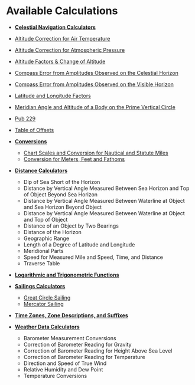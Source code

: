 <div></div>

# Available Calculations
  * [**Celestial Navigation Calculators**](/celestial_navigation/)
  * [Altitude Correction for Air Temperature](./celestial_navigation/altitude_correction_for_air_temperature)
  * [Altitude Correction for Atmospheric Pressure](./celestial_navigation/altitude_correction_for_atmospheric_pressure)
  * [Altitude Factors & Change of Altitude](./celestial_navigation/altitude_factors_and_change_of_altitude)
  * [Compass Error from Amplitudes Observed on the Celestial Horizon](./celestial_navigation/compass_error_from_amplitudes_observed_on_the_celestial_horizon)
  * [Compass Error from Amplitudes Observed on the Visible Horizon](./celestial_navigation/compass_error_from_amplitudes_observed_on_the_visible_horizon)
  * [Latitude and Longitude Factors](./celestial_navigation/latitude_and_longitude_factors)
  * [Meridian Angle and Altitude of a Body on the Prime Vertical Circle](./celestial_navigation/meridian_angle_and_altitude_of_a_body_on_the_prime_vertical_circle)
  * [Pub 229](./celestial_navigation/pub_299)
  * [Table of Offsets](./celestial_navigation/table_of_offsets)

* [**Conversions**](/conversions/)
  * [Chart Scales and Conversion for Nautical and Statute Miles](/conversions/#chart-scales-and-conversion-for-nautical-and-statute-miles)
  * [Conversion for Meters, Feet and Fathoms](/conversions/#conversion-for-meters-feet-and-fathoms)

* [**Distance Calculators**](/distance/)
  * Dip of Sea Short of the Horizon
  * Distance by Vertical Angle Measured Between Sea Horizon and Top of Object Beyond Sea Horizon
  * Distance by Vertical Angle Measured Between Waterline at Object and Sea Horizon Beyond Object
  * Distance by Vertical Angle Measured Between Waterline at Object and Top of Object
  * Distance of an Object by Two Bearings
  * Distance of the Horizon
  * Geographic Range
  * Length of a Degree of Latitude and Longitude
  * Meridional Parts
  * Speed for Measured Mile and Speed, Time, and Distance
  * Traverse Table

* [**Logarithmic and Trigonometric Functions**](/log_and_trig/)

* [**Sailings Calculators**](/sailings/)
  * [Great Circle Sailing](/sailings/#great-circle-sailing)
  * [Mercator Sailing](/sailings/#mercator-sailing)

* [**Time Zones, Zone Descriptions, and Suffixes**](/time_zones/)

* [**Weather Data Calculators**](/weather_data/)
  * Barometer Measurement Conversions
  * Correction of Barometer Reading for Gravity
  * Correction of Barometer Reading for Height Above Sea Level
  * Correction of Barometer Reading for Temperature
  * Direction and Speed of True Wind
  * Relative Humidity and Dew Point
  * Temperature Conversions
